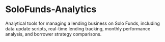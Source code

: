 # SoloFunds-Analytics
Analytical tools for managing a lending business on Solo Funds, including data update scripts, real-time lending tracking, monthly performance analysis, and borrower strategy comparisons.
